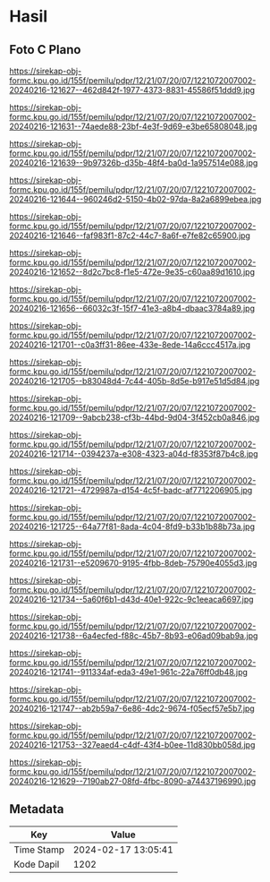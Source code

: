 # Hasil

## Foto C Plano

https://sirekap-obj-formc.kpu.go.id/155f/pemilu/pdpr/12/21/07/20/07/1221072007002-20240216-121627--462d842f-1977-4373-8831-45586f51ddd9.jpg

https://sirekap-obj-formc.kpu.go.id/155f/pemilu/pdpr/12/21/07/20/07/1221072007002-20240216-121631--74aede88-23bf-4e3f-9d69-e3be65808048.jpg

https://sirekap-obj-formc.kpu.go.id/155f/pemilu/pdpr/12/21/07/20/07/1221072007002-20240216-121639--9b97326b-d35b-48f4-ba0d-1a957514e088.jpg

https://sirekap-obj-formc.kpu.go.id/155f/pemilu/pdpr/12/21/07/20/07/1221072007002-20240216-121644--960246d2-5150-4b02-97da-8a2a6899ebea.jpg

https://sirekap-obj-formc.kpu.go.id/155f/pemilu/pdpr/12/21/07/20/07/1221072007002-20240216-121646--faf983f1-87c2-44c7-8a6f-e7fe82c65900.jpg

https://sirekap-obj-formc.kpu.go.id/155f/pemilu/pdpr/12/21/07/20/07/1221072007002-20240216-121652--8d2c7bc8-f1e5-472e-9e35-c60aa89d1610.jpg

https://sirekap-obj-formc.kpu.go.id/155f/pemilu/pdpr/12/21/07/20/07/1221072007002-20240216-121656--66032c3f-15f7-41e3-a8b4-dbaac3784a89.jpg

https://sirekap-obj-formc.kpu.go.id/155f/pemilu/pdpr/12/21/07/20/07/1221072007002-20240216-121701--c0a3ff31-86ee-433e-8ede-14a6ccc4517a.jpg

https://sirekap-obj-formc.kpu.go.id/155f/pemilu/pdpr/12/21/07/20/07/1221072007002-20240216-121705--b83048d4-7c44-405b-8d5e-b917e51d5d84.jpg

https://sirekap-obj-formc.kpu.go.id/155f/pemilu/pdpr/12/21/07/20/07/1221072007002-20240216-121709--9abcb238-cf3b-44bd-9d04-3f452cb0a846.jpg

https://sirekap-obj-formc.kpu.go.id/155f/pemilu/pdpr/12/21/07/20/07/1221072007002-20240216-121714--0394237a-e308-4323-a04d-f8353f87b4c8.jpg

https://sirekap-obj-formc.kpu.go.id/155f/pemilu/pdpr/12/21/07/20/07/1221072007002-20240216-121721--4729987a-d154-4c5f-badc-af7712206905.jpg

https://sirekap-obj-formc.kpu.go.id/155f/pemilu/pdpr/12/21/07/20/07/1221072007002-20240216-121725--64a77f81-8ada-4c04-8fd9-b33b1b88b73a.jpg

https://sirekap-obj-formc.kpu.go.id/155f/pemilu/pdpr/12/21/07/20/07/1221072007002-20240216-121731--e5209670-9195-4fbb-8deb-75790e4055d3.jpg

https://sirekap-obj-formc.kpu.go.id/155f/pemilu/pdpr/12/21/07/20/07/1221072007002-20240216-121734--5a60f6b1-d43d-40e1-922c-9c1eeaca6697.jpg

https://sirekap-obj-formc.kpu.go.id/155f/pemilu/pdpr/12/21/07/20/07/1221072007002-20240216-121738--6a4ecfed-f88c-45b7-8b93-e06ad09bab9a.jpg

https://sirekap-obj-formc.kpu.go.id/155f/pemilu/pdpr/12/21/07/20/07/1221072007002-20240216-121741--911334af-eda3-49e1-961c-22a76ff0db48.jpg

https://sirekap-obj-formc.kpu.go.id/155f/pemilu/pdpr/12/21/07/20/07/1221072007002-20240216-121747--ab2b59a7-6e86-4dc2-9674-f05ecf57e5b7.jpg

https://sirekap-obj-formc.kpu.go.id/155f/pemilu/pdpr/12/21/07/20/07/1221072007002-20240216-121753--327eaed4-c4df-43f4-b0ee-11d830bb058d.jpg

https://sirekap-obj-formc.kpu.go.id/155f/pemilu/pdpr/12/21/07/20/07/1221072007002-20240216-121629--7190ab27-08fd-4fbc-8090-a74437196990.jpg


## Metadata

| Key        | Value               |
| ---------- | ------------------- |
| Time Stamp | 2024-02-17 13:05:41 |
| Kode Dapil | 1202                |



